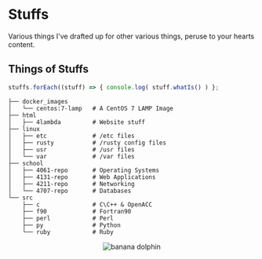 # Stuffs

Various things I've drafted up for other various things, peruse to your hearts content.

## Things of Stuffs

```javascript
stuffs.forEach((stuff) => { console.log( stuff.whatIs() ) };
```
```
├── docker_images
│   └── centos:7-lamp   # A CentOS 7 LAMP Image
├── html
│   ├── 4lambda         # Website stuff
├── linux
│   ├── etc             # /etc files
│   ├── rusty           # /rusty config files
│   ├── usr             # /usr files
│   └── var             # /var files
├── school
│   ├── 4061-repo       # Operating Systems
│   ├── 4131-repo       # Web Applications
│   ├── 4211-repo       # Networking
│   └── 4707-repo       # Databases
└── src
    ├── c               # C\C++ & OpenACC
    ├── f90             # Fortran90
    ├── perl            # Perl
    ├── py              # Python
    └── ruby            # Ruby
```
<p align="center">
    <img src="http://i.imgur.com/GvVk095.gif" alt="banana dolphin")
</p>